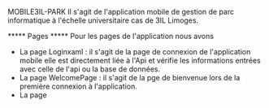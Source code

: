 MOBILE3IL-PARK 
Il s'agit de l'application mobile de gestion de parc informatique à l'échelle universitaire cas de 3IL Limoges.

***** Pages *****
Pour les pages de l'application nous avons 
* La page Loginxaml : il s'agit de la page de connexion de l'application mobile elle est directement liée à l'Api et vérifie les informations entrées avec celle de l'api ou la base de données.
* La page WelcomePage : il s'agit de la pge de bienvenue lors de la première connexion à l'application.
* La page 

